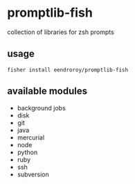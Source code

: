 promptlib-fish
===============

collection of libraries for zsh prompts

usage
-----

    fisher install eendroroy/promptlib-fish

available modules
-----------------

- background jobs
- disk
- git
- java
- mercurial
- node
- python
- ruby
- ssh
- subversion

